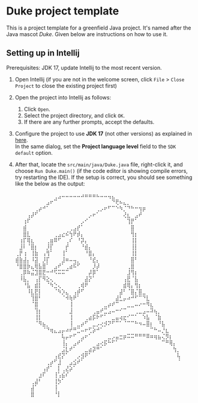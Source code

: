 # Duke project template

This is a project template for a greenfield Java project. It's named after the Java mascot _Duke_. Given below are instructions on how to use it.

## Setting up in Intellij

Prerequisites: JDK 17, update Intellij to the most recent version.

1. Open Intellij (if you are not in the welcome screen, click `File` > `Close Project` to close the existing project first)
1. Open the project into Intellij as follows:
   1. Click `Open`.
   1. Select the project directory, and click `OK`.
   1. If there are any further prompts, accept the defaults.
1. Configure the project to use **JDK 17** (not other versions) as explained in [here](https://www.jetbrains.com/help/idea/sdk.html#set-up-jdk).<br>
   In the same dialog, set the **Project language level** field to the `SDK default` option.
3. After that, locate the `src/main/java/Duke.java` file, right-click it, and choose `Run Duke.main()` (if the code editor is showing compile errors, try restarting the IDE). If the setup is correct, you should see something like the below as the output:


   ⠀⠀⠀⠀⠀⠀⠀⠀⠀⠀⢀⣠⠤⠤⠤⠤⠤⠴⠶⠶⠶⠦⠤⠤⢤⣄⠀⠀⠀⠀⠀⠀⠀⠀⠀⠀⠀⠀⠀⠀⠀⠀⠀
⠀⠀⠀⠀⠀⠀⠀⠀⣠⠖⠉⠀⠀⠀⠀⠀⠀⠀⠀⠀⠀⠀⠀⠀⠀⠙⢟⠦⣄⡀⠀⠀⠀⠀⠀⠀⠀⠀⠀⠀⠀⠀⠀
⠀⠀⠀⠀⠀⢀⡴⠚⠁⠀⠀⠀⠀⠀⠀⠀⠀⠀⠀⠀⠀⢀⡠⠖⠋⠉⠑⠳⡈⠙⠓⠒⢲⡶⠀⠀⠀⠀⠀⠀⠀⠀⠀
⠀⠀⠀⢠⡼⠋⠀⠀⠀⠀⠀⠀⠀⠀⠀⠀⠀⠀⠀⡠⠖⠁⠀⠀⠀⠀⠀⠀⢜⣆⠀⣠⠞⠀⠀⠀⠀⠀⠀⠀⠀⠀⠀
⠀⠀⢰⠏⠀⠀⠀⠀⠀⠀⠀⠀⠀⠀⠀⠀⠀⡠⠊⠀⠀⠀⠀⠀⠀⠀⠀⠀⠀⢹⡟⠁⠀⠀⠀⠀⠀⠀⠀⠀⠀⠀⠀
⠀⠀⣾⠀⠀⠀⠀⠀⠀⠀⠀⠀⠀⠀⢀⣠⡞⠁⠀⠀⠀⠀⠀⠀⠀⠀⠀⠀⠀⠀⣿⠀⠀⠀⠀⠀⠀⠀⠀⠀⠀⠀⠀
⠀⠀⣿⣇⠀⠀⠀⠀⠀⠀⢀⣠⣔⠮⢳⠟⡾⡄⠀⠀⠀⠀⠀⠀⠀⠀⠀⠀⠀⠀⢻⡆⠀⠀⠀⠀⠀⠀⠀⠀⠀⠀⠀
⠀⢰⡏⢿⣆⠀⠀⠀⢀⣶⠿⠋⠀⢀⠎⠀⠘⡽⡄⠀⠀⠀⠀⠀⠀⠀⠀⠀⠀⠀⢸⡇⠀⠀⠀⠀⠀⠀⠀⠀⠀⠀⠀
⠀⣸⠇⠈⣿⡆⠀⠀⡸⡏⠀⠀⠀⡞⠀⠀⠀⠘⣾⡄⠀⠀⠀⠀⠀⠀⠀⠀⠀⠀⢸⡇⠀⠀⠀⠀⠀⠀⠀⠀⠀⠀⠀
⢀⡟⢰⠀⢸⣷⠀⢠⢻⠁⠀⠀⢸⠁⠀⠀⠀⠀⠘⣿⡄⠀⠀⠀⠀⠀⠀⠀⠀⠀⢸⡇⠀⠀⠀⠀⠀⠀⠀⠀⠀⠀⠀
⣾⣷⣼⡄⠸⣽⠀⡸⡏⠀⠀⠀⣸⠶⠤⢤⡀⠀⠀⠘⣞⡄⠀⠀⠀⠀⠀⠀⠀⠀⣿⠃⠀⠀⠀⠀⠀⠀⠀⠀⠀⠀⠀
⠘⣿⣿⡷⣄⢿⣧⣿⠁⠀⣠⠞⠁⢀⣴⠯⠋⠀⠀⠀⡸⡼⠀⠀⠀⠀⠀⠀⠀⢀⣿⠀⠀⠀⠀⠀⠀⠀⠀⠀⠀⠀⠀
⠀⢀⡿⠷⣬⣹⣿⣟⠒⠚⠫⠭⠭⠉⠀⠀⠀⠀⠀⡼⡿⠁⠀⠀⠀⠀⠀⠀⠀⣸⢻⡆⠀⠀⠀⠀⠀⠀⠀⠀⠀⠀⠀
⠀⠸⣧⡀⠀⢠⡏⠻⣕⢄⠀⠀⠀⠀⠀⠀⠀⠀⣼⡝⠁⠀⠀⠀⠀⠀⠀⠀⢠⣟⠈⣧⠀⠀⠀⠀⠀⠀⠀⠀⠀⠀⠀
⠀⠀⠘⣧⠀⣾⡇⠀⠈⠳⣑⢄⠀⠀⠀⠀⢀⢾⠟⠀⠀⠀⠀⠀⠀⠀⠀⠀⣾⢿⡄⢻⡆⠀⠀⠀⠀⠀⠀⠀⠀⠀⠀
⠀⠀⠀⠸⣇⣟⡇⠀⠀⠀⠈⠳⡱⣄⠀⢠⡾⠋⠀⠀⠀⠀⠀⠀⠀⠀⠀⣼⠃⠈⣿⡌⣿⣀⠀⠀⠀⠀⠀⠀⠀⠀⠀
⠀⠀⠀⠀⢹⣿⠃⠀⠀⠀⠀⠀⠈⠺⢷⠟⠁⠀⠀⠀⠀⠀⠀⠀⠀⠀⣼⣃⡤⠴⠚⠋⠉⠙⣇⠀⠀⠀⠀⠀⠀⠀⠀
⠀⠀⠀⠀⠈⣿⠀⠀⠀⠀⠀⠀⠀⠀⢸⠀⠀⠀⠀⠀⠀⠀⠀⣀⡴⠞⠉⠀⠀⣀⣀⠤⠔⠒⠻⣆⠀⠀⠀⠀⠀⠀⠀
⠀⠀⠀⠀⠀⢹⡆⠀⠀⠀⠀⠀⠀⠀⣸⠀⠀⠀⠀⠀⢀⣤⠞⣉⣠⠤⠒⠊⠉⠀⠀⢀⣀⣠⠤⠽⢦⡀⠀⠀⠀⠀⠀
⠀⠀⠀⠀⠀⢸⡇⠀⠀⠀⠀⠀⠀⠀⢸⠀⠀⠀⢀⣴⡯⠗⠋⠁⠀⣀⣤⢴⣖⠊⠉⠁⠀⠱⣧⠀⠈⣷⠀⠀⠀⠀⠀
⠀⠀⠀⠀⠀⠈⠻⣦⡀⠀⠀⠀⠀⠀⢸⠀⣀⡴⠋⠀⣀⡠⢔⡺⠝⠋⠉⠁⠈⠉⠉⠓⠲⠤⣿⡆⠀⠘⣧⠀⠀⠀⠀
⠀⠀⠀⠀⠀⠀⠀⠈⠙⢶⣄⣠⡤⠴⠞⠛⣉⠤⠖⢋⡵⠚⠁⠀⠀⠀⠀⠀⠀⠀⠀⠀⠀⠀⠀⠉⠓⠤⡘⣆⠀⠀⠀
⠀⠀⠀⠀⠀⠀⠀⠀⠀⠀⠀⠀⢧⡤⠖⠋⠀⣠⠖⠁⠀⠀⠀⠀⣀⡠⣤⣒⡶⠭⠭⠛⠛⠛⠿⠶⢶⣦⢌⡻⡆⠀⠀
⠀⠀⠀⠀⠀⠀⠀⠀⠀⠀⠀⠀⢸⡄⠀⣠⠞⠁⠀⠀⠀⣠⢔⡯⠓⠋⠁⠀⠀⠀⠀⠀⠀⠀⠀⠀⠀⠀⠉⠛⢿⡄⠀
⠀⠀⠀⠀⠀⠀⠀⠀⠀⠀⠀⠀⣨⣇⠞⠁⠀⠀⣀⣴⡽⠛⠁⠀⠀⠀⠀⠀⠀⠀⠀⠀⠀⠀⠀⠀⠀⠀⠀⠀⠀⢳⡀
⠀⠀⠀⠀⠀⠀⠀⠀⠀⠀⢠⣞⡝⠁⠀⠀⡠⣺⠟⠁⠀⠀⠀⠀⠀⠀⠀⠀⠀⠀⠀⠀⠀⠀⠀⠀⠀⠀⠀⠀⠀⠀⢧
⠀⠀⠀⠀⠀⠀⠀⠀⢀⡴⠋⣸⠀⠀⣠⣪⠞⠁⠀⠀⠀⠀⠀⠀⠀⠀⠀⠀⠀⠀⠀⠀⠀⠀⠀⠀⠀⠀⠀⠀⠀⠀⠈
⠀⠀⠀⠀⠀⠀⠀⢠⡞⠁⠀⡇⢀⣜⡵⠁⠀⠀⠀⠀⠀⠀⠀⠀⠀⠀⠀⠀⠀⠀⠀⠀⠀⠀⠀⠀⠀⠀⠀⠀⠀⠀⠀
⠀⠀⠀⠀⠀⠀⣰⠏⠀⠀⢸⢡⣮⠎⠀⠀⠀⠀⠀⠀⠀⠀⠀⠀⠀⠀⠀⠀⠀⠀⠀⠀⠀⠀⠀⠀⠀⠀⠀⠀⠀⠀⠀
⠀⠀⠀⠀⢀⣼⠃⠀⠀⠀⢸⡳⠁⠀⠀⠀⠀⠀⠀⠀⠀⠀⠀⠀⠀⠀⠀⠀⠀⠀⠀⠀⠀⠀⠀⠀⠀⠀⠀⠀⠀⠀⠀
⠀⠀⠀⠀⣼⠁⠀⠀⠀⠀⢸⠀⠀⠀⠀⠀⠀⠀⠀⠀⠀⠀⠀⠀⠀⠀⠀⠀⠀⠀⠀⠀⠀⠀⠀⠀⠀⠀⠀⠀⠀⠀⠀
⠀⠀⠀⠀⣿⠀⠀⠀⠀⠀⠘⡇⠀⠀⠀⠀⠀⠀⠀⠀⠀⠀⠀⠀⠀⠀⠀⠀⠀⠀⠀⠀⠀⠀⠀⠀⠀⠀⠀⠀⠀⠀⠀
